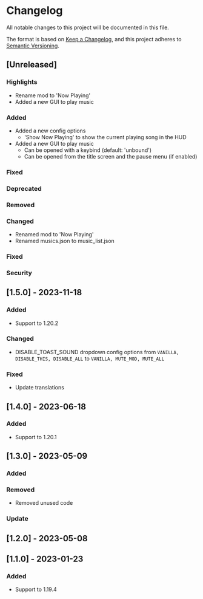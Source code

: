 
# Changelog

All notable changes to this project will be documented in this file.

The format is based on [Keep a Changelog](https://keepachangelog.com/en/1.0.0/),
and this project adheres to [Semantic Versioning](https://semver.org/spec/v2.0.0.html).

## [Unreleased]

### Highlights
- Rename mod to 'Now Playing'
- Added a new GUI to play music

### Added

- Added a new config options
    - 'Show Now Playing' to show the current playing song in the HUD
- Added a new GUI to play music
    - Can be opened with a keybind (default: 'unbound')
    - Can be opened from the title screen and the pause menu (if enabled)

### Fixed

### Deprecated

### Removed

### Changed

- Renamed mod to 'Now Playing'
- Renamed musics.json to music_list.json

### Fixed

### Security

## [1.5.0] - 2023-11-18

### Added

- Support to 1.20.2

### Changed

- DISABLE_TOAST_SOUND dropdown config options from `VANILLA, DISABLE_THIS, DISABLE_ALL` to `VANILLA, MUTE_MOD, MUTE_ALL`

### Fixed

- Update translations

## [1.4.0] - 2023-06-18

### Added

- Support to 1.20.1

## [1.3.0] - 2023-05-09

### Added


### Removed

- Removed unused code

### Update


## [1.2.0] - 2023-05-08


## [1.1.0] - 2023-01-23

### Added

- Support to 1.19.4